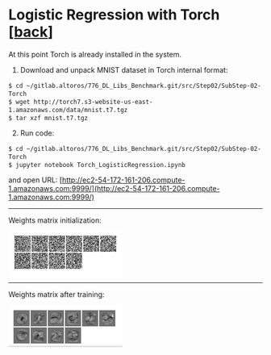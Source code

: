 Logistic Regression with Torch [[back](index.md)]
==========================

At this point Torch is already installed in the system.

1. Download and unpack MNIST dataset in Torch internal format:
```
$ cd ~/gitlab.altoros/776_DL_Libs_Benchmark.git/src/Step02/SubStep-02-Torch
$ wget http://torch7.s3-website-us-east-1.amazonaws.com/data/mnist.t7.tgz
$ tar xzf mnist.t7.tgz
```

2. Run code:
```
$ cd ~/gitlab.altoros/776_DL_Libs_Benchmark.git/src/Step02/SubStep-02-Torch
$ jupyter notebook Torch_LogisticRegression.ipynb
```

and open URL: [http://ec2-54-172-161-206.compute-1.amazonaws.com:9999/](http://ec2-54-172-161-206.compute-1.amazonaws.com:9999/)

-------
Weights matrix initialization:

![Weights Initialization](img/Step02/Torch/Torch_Weights_Initialization.png)

-------
Weights matrix after training:

![Weights Trained](img/Step02/Torch/Torch_Weights_Matrix.png)

